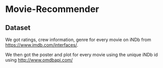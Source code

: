# Movie-Recommender

## Dataset

We got ratings, crew information, genre for every movie on iNDb from https://www.imdb.com/interfaces/.

We then got the poster and plot for every movie using the unique iNDb id using http://www.omdbapi.com/


